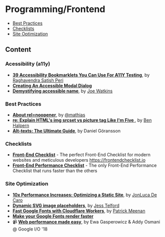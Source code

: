 # Programming/Frontend

<!-- prettier-ignore-start -->
<!-- TOC depthFrom:3 -->

- [Best Practices](#best-practices)
- [Checklists](#checklists)
- [Site Optimization](#site-optimization)

<!-- /TOC -->
<!-- prettier-ignore-end -->

## Content

### Acessibility (a11y)

- **[39 Accessibility Bookmarklets You Can Use For A11Y Testing](https://www.digitala11y.com/accessibility-bookmarklets-testing/)**, by [Raghavendra Satish Peri](https://www.digitala11y.com/author/digitala11y/)
- **[Creating An Accessible Modal Dialog](https://bitsofco.de/accessible-modal-dialog/)**
- **[Demystifying accessible name](https://simplyaccessible.com/article/accessible-name/)**, by [Joe Watkins](https://simplyaccessible.com/article/author/joe/)

### Best Practices

- **[About rel=noopener](https://mathiasbynens.github.io/rel-noopener/)**, by [@mathias](https://twitter.com/mathias)
- **[re: Explain HTML's img srcset vs picture tag Like I'm Five ](https://dev.to/ben/comment/1lnd)**, by [Ben Halpern](https://dev.to/ben)
- **[Alt-texts: The Ultimate Guide](https://axesslab.com/alt-texts/)**, by Daniel Göransson

### Checklists

- **[Front-End Checklist](https://github.com/thedaviddias/Front-End-Checklist)** - The perfect Front-End Checklist for modern websites and meticulous developers <https://frontendchecklist.io>
- **[Front-End Performance Checklist](https://github.com/thedaviddias/Front-End-Performance-Checklist)** - The only Front-End Performance Checklist that runs faster than the others

### Site Optimization

- **[10x Performance Increases: Optimizing a Static Site](https://hackernoon.com/optimizing-a-static-site-d5ab6899f249)**, by [JonLuca De Caro](https://hackernoon.com/@jonluca)
- **[Dynamic SVG image placeholders](https://codepen.io/jesstelford/pen/PaBMrL)**, by [Jess Telford](https://codepen.io/jesstelford/)
- **[Fast Google Fonts with Cloudflare Workers](https://blog.cloudflare.com/fast-google-fonts-with-cloudflare-workers/)**, by [Patrick Meenan](https://blog.cloudflare.com/author/patrick-meenan/)
- **[Make your Google Fonts render faster](https://googlefonts.3perf.com/)**
- 📹 **[Web performance made easy](https://youtu.be/Mv-l3-tJgGk)**, by Ewa Gasperowicz & Addy Osmani @ Google I/O '18
